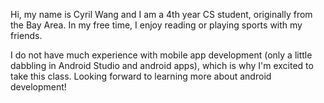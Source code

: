 Hi, my name is Cyril Wang and I am a 4th year CS student, originally from the Bay Area. In my free time, I enjoy reading or playing sports with my friends.

I do not have much experience with mobile app development (only a little dabbling in Android Studio and android apps), which is why I'm excited to take this class. Looking forward to learning more about android development! 
